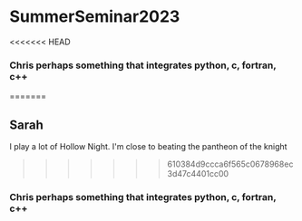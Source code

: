 # SummerSeminar2023

<<<<<<< HEAD
### Chris perhaps something that integrates python, c, fortran, c++ 
=======
## Sarah

I play a lot of Hollow Night. I'm close to beating the pantheon of the knight
>>>>>>> 610384d9ccca6f565c0678968ec3d47c4401cc00

### Chris perhaps something that integrates python, c, fortran, c++ 